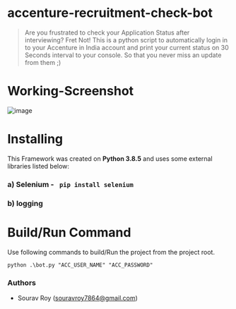 # accenture-recruitment-check-bot
> Are you frustrated to check your Application Status after interviewing? Fret Not! This is a python script to automatically login in to your Accenture in India account and print your current status on 30 Seconds interval to your console. So that you never miss an update from them ;)

# Working-Screenshot
![image](https://user-images.githubusercontent.com/85476817/121686253-8e119700-cade-11eb-80d9-885f26cfd4d0.png)

# Installing
This Framework was created on **Python 3.8.5** and uses some external libraries listed below:
### a) Selenium - ```` pip install selenium````
### b) logging

# Build/Run Command
Use following commands to build/Run the project from the project root. 
````
python .\bot.py "ACC_USER_NAME" "ACC_PASSWORD" 
````

### Authors
* Sourav Roy (souravroy7864@gmail.com)
